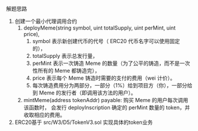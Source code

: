 解题思路


1. 创建一个最小代理调用合约
   1. deployMeme(string symbol, uint totalSupply, uint perMint, uint price), 
      1. symbol 表示新创建代币的代号（ ERC20 代币名字可以使用固定的），
      2. totalSupply 表示总发行量， 
      3. perMint 表示一次铸造 Meme 的数量（为了公平的铸造，而不是一次性所有的 Meme 都铸造完）， 
      4. price 表示每个 Meme 铸造时需要的支付的费用（wei 计价）。
      5. 每次铸造费用分为两部分，一部分（1%）给到项目方（你），一部分给到 Meme 的发行者（即调用该方法的用户）。
   2. mintMeme(address tokenAddr) payable: 购买 Meme 的用户每次调用该函数时，
会发行 deployInscription 确定的 perMint 数量的 token，并收取相应的费用。
1. ERC20基于 src/W3/D5/TokenV3.sol 实现具体的token业务